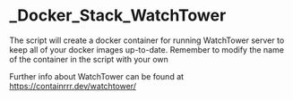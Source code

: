 # _Docker_Stack_WatchTower

The script will create a docker container for running WatchTower server to keep all of your docker images up-to-date.
Remember to modify the name of the container in the script with your own

Further info about WatchTower can be found at https://containrrr.dev/watchtower/
